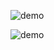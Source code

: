 
![demo](https://64.media.tumblr.com/bc6641bebbec7ff0c1d60ff8c6aee8f3/c66d01f09c73a26d-93/s540x810/a30eaacfc363584f55af380a0f599d1f00f8dc41.gifv)

![demo](https://github.com/user-attachments/assets/1a616ac6-6842-45ba-b497-e1f3c6dbd3b2)










<!--
**cocobean191/cocobean191** is a ✨ _special_ ✨ repository because its `README.md` (this file) appears on your GitHub profile.

Here are some ideas to get you started:

- 🔭 I’m currently working on ...
- 🌱 I’m currently learning ...
- 👯 I’m looking to collaborate on ...
- 🤔 I’m looking for help with ...
- 💬 Ask me about ...
- 📫 How to reach me: ...
- 😄 Pronouns: ...
- ⚡ Fun fact: ...
-->
